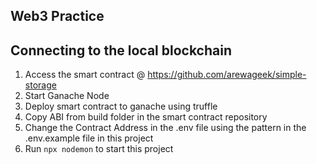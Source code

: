 ## Web3 Practice

## Connecting to the local blockchain

1. Access the smart contract @ https://github.com/arewageek/simple-storage
2. Start Ganache Node
3. Deploy smart contract to ganache using truffle
4. Copy ABI from build folder in the smart contract repository
5. Change the Contract Address in the .env file using the pattern in the .env.example file in this project
6. Run ``npx nodemon`` to start this project